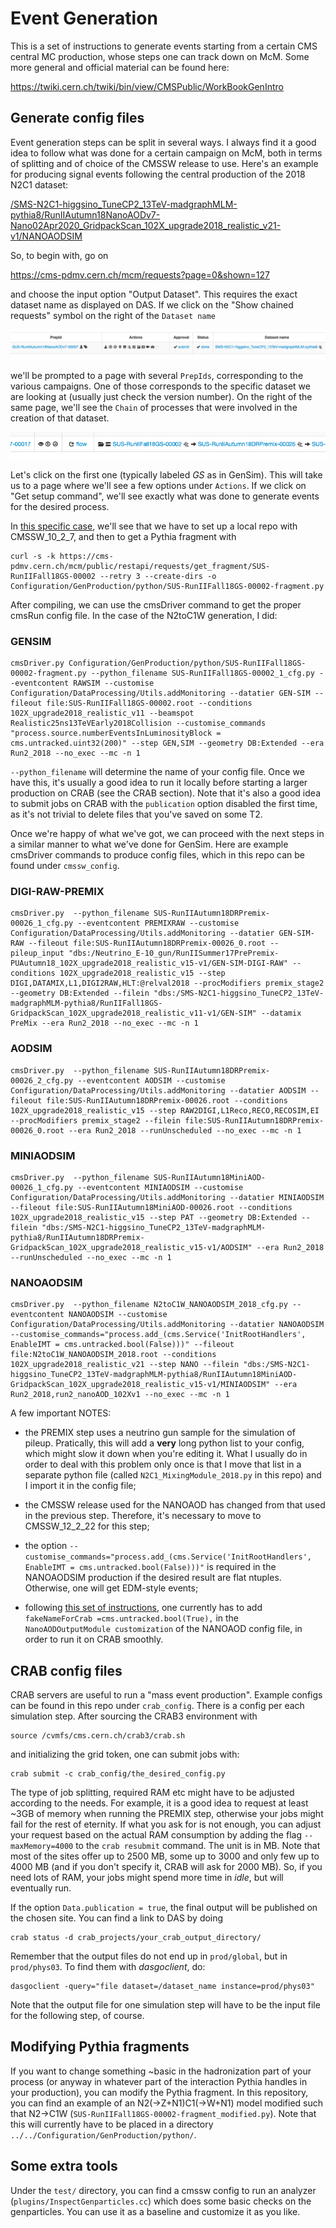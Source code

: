 # Event Generation

This is a set of instructions to generate events starting from a certain CMS central MC production, whose steps one can track down on McM. Some more general and official material can be found here:

https://twiki.cern.ch/twiki/bin/view/CMSPublic/WorkBookGenIntro


## Generate config files

Event generation steps can be split in several ways. I always find it a good idea to follow what was done for a certain campaign on McM, both in terms of splitting and of choice of the CMSSW release to use. Here's an example for producing signal events following the central production of the 2018 N2C1 dataset:

[/SMS-N2C1-higgsino_TuneCP2_13TeV-madgraphMLM-pythia8/RunIIAutumn18NanoAODv7-Nano02Apr2020_GridpackScan_102X_upgrade2018_realistic_v21-v1/NANOAODSIM](https://cmsweb.cern.ch/das/request?input=dataset%3D%2FSMS-N2C1-higgsino_TuneCP2_13TeV-madgraphMLM-pythia8%2FRunIIAutumn18NanoAODv7-Nano02Apr2020_GridpackScan_102X_upgrade2018_realistic_v21-v1%2FNANOAODSIM&instance=prod/global)

So, to begin with, go on

https://cms-pdmv.cern.ch/mcm/requests?page=0&shown=127

and choose the input option "Output Dataset". This requires the exact dataset name as displayed on DAS. If we click on the "Show chained requests" symbol on the right of the `Dataset name`

![first_image](pics/McM_1.png)

we'll be prompted to a page with several `PrepIds`, corresponding to the various campaigns. One of those corresponds to the specific dataset we are looking at (usually just check the version number). On the right of the same page, we'll see the `Chain` of processes that were involved in the creation of that dataset.

![second_image](pics/McM_2.png)

Let's click on the first one (typically labeled *GS* as in GenSim). This will take us to a page where we'll see a few options under `Actions`. If we click on "Get setup command", we'll see exactly what was done to generate events for the desired process.

In [this specific case](https://cms-pdmv.cern.ch/mcm/public/restapi/requests/get_setup/SUS-RunIIFall18GS-00002), we'll see that we have to set up a local repo with CMSSW_10_2_7, and then to get a Pythia fragment with
```
curl -s -k https://cms-pdmv.cern.ch/mcm/public/restapi/requests/get_fragment/SUS-RunIIFall18GS-00002 --retry 3 --create-dirs -o Configuration/GenProduction/python/SUS-RunIIFall18GS-00002-fragment.py
```
After compiling, we can use the cmsDriver command to get the proper cmsRun config file. In the case of the N2toC1W generation, I did:

### GENSIM
```
cmsDriver.py Configuration/GenProduction/python/SUS-RunIIFall18GS-00002-fragment.py --python_filename SUS-RunIIFall18GS-00002_1_cfg.py --eventcontent RAWSIM --customise Configuration/DataProcessing/Utils.addMonitoring --datatier GEN-SIM --fileout file:SUS-RunIIFall18GS-00002.root --conditions 102X_upgrade2018_realistic_v11 --beamspot Realistic25ns13TeVEarly2018Collision --customise_commands "process.source.numberEventsInLuminosityBlock = cms.untracked.uint32(200)" --step GEN,SIM --geometry DB:Extended --era Run2_2018 --no_exec --mc -n 1
```
`--python_filename` will determine the name of your config file. Once we have this, it's usually a good idea to run it locally before starting a larger production on CRAB (see the CRAB section). Note that it's also a good idea to submit jobs on CRAB with the `publication` option disabled the first time, as it's not trivial to delete files that you've saved on some T2.

Once we're happy of what we've got, we can proceed with the next steps in a similar manner to what we've done for GenSim. Here are example cmsDriver commands to produce config files, which in this repo can be found under `cmssw_config`.

### DIGI-RAW-PREMIX
```
cmsDriver.py  --python_filename SUS-RunIIAutumn18DRPremix-00026_1_cfg.py --eventcontent PREMIXRAW --customise Configuration/DataProcessing/Utils.addMonitoring --datatier GEN-SIM-RAW --fileout file:SUS-RunIIAutumn18DRPremix-00026_0.root --pileup_input "dbs:/Neutrino_E-10_gun/RunIISummer17PrePremix-PUAutumn18_102X_upgrade2018_realistic_v15-v1/GEN-SIM-DIGI-RAW" --conditions 102X_upgrade2018_realistic_v15 --step DIGI,DATAMIX,L1,DIGI2RAW,HLT:@relval2018 --procModifiers premix_stage2 --geometry DB:Extended --filein "dbs:/SMS-N2C1-higgsino_TuneCP2_13TeV-madgraphMLM-pythia8/RunIIFall18GS-GridpackScan_102X_upgrade2018_realistic_v11-v1/GEN-SIM" --datamix PreMix --era Run2_2018 --no_exec --mc -n 1
```

### AODSIM
```
cmsDriver.py  --python_filename SUS-RunIIAutumn18DRPremix-00026_2_cfg.py --eventcontent AODSIM --customise Configuration/DataProcessing/Utils.addMonitoring --datatier AODSIM --fileout file:SUS-RunIIAutumn18DRPremix-00026.root --conditions 102X_upgrade2018_realistic_v15 --step RAW2DIGI,L1Reco,RECO,RECOSIM,EI --procModifiers premix_stage2 --filein file:SUS-RunIIAutumn18DRPremix-00026_0.root --era Run2_2018 --runUnscheduled --no_exec --mc -n 1
```

### MINIAODSIM
```
cmsDriver.py  --python_filename SUS-RunIIAutumn18MiniAOD-00026_1_cfg.py --eventcontent MINIAODSIM --customise Configuration/DataProcessing/Utils.addMonitoring --datatier MINIAODSIM --fileout file:SUS-RunIIAutumn18MiniAOD-00026.root --conditions 102X_upgrade2018_realistic_v15 --step PAT --geometry DB:Extended --filein "dbs:/SMS-N2C1-higgsino_TuneCP2_13TeV-madgraphMLM-pythia8/RunIIAutumn18DRPremix-GridpackScan_102X_upgrade2018_realistic_v15-v1/AODSIM" --era Run2_2018 --runUnscheduled --no_exec --mc -n 1
```

### NANOAODSIM
```
cmsDriver.py  --python_filename N2toC1W_NANOAODSIM_2018_cfg.py --eventcontent NANOAODSIM --customise Configuration/DataProcessing/Utils.addMonitoring --datatier NANOAODSIM --customise_commands="process.add_(cms.Service('InitRootHandlers', EnableIMT = cms.untracked.bool(False)))" --fileout file:N2toC1W_NANOAODSIM_2018.root --conditions 102X_upgrade2018_realistic_v21 --step NANO --filein "dbs:/SMS-N2C1-higgsino_TuneCP2_13TeV-madgraphMLM-pythia8/RunIIAutumn18MiniAOD-GridpackScan_102X_upgrade2018_realistic_v15-v1/MINIAODSIM" --era Run2_2018,run2_nanoAOD_102Xv1 --no_exec --mc -n 1
```

A few important NOTES:

- the PREMIX step uses a neutrino gun sample for the simulation of pileup. Pratically, this will add a **very** long python list to your config, which might slow it down when you're editing it. What I usually do in order to deal with this problem only once is that I move that list in a separate python file (called `N2C1_MixingModule_2018.py` in this repo) and I import it in the config file;

- the CMSSW release used for the NANOAOD has changed from that used in the previous step. Therefore, it's necessary to move to CMSSW_12_2_22 for this step;

- the option `--customise_commands="process.add_(cms.Service('InitRootHandlers', EnableIMT = cms.untracked.bool(False)))"` is required in the NANOAODSIM production if the desired result are flat ntuples. Otherwise, one will get EDM-style events;

- following [this set of instructions](https://github.com/dmwm/CRABServer/issues/5600#issuecomment-733783280%20and%20https://twiki.cern.ch/twiki/bin/viewauth/CMS/NanoAODProduction), one currently has to add `fakeNameForCrab =cms.untracked.bool(True),` in the `NanoAODOutputModule customization` of the NANOAOD config file, in order to run it on CRAB smoothly.


## CRAB config files

CRAB servers are useful to run a "mass event production". Example configs can be found in this repo under `crab_config`. There is a config per each simulation step. After sourcing the CRAB3 environment with
```
source /cvmfs/cms.cern.ch/crab3/crab.sh
```
and initializing the grid token, one can submit jobs with:
```
crab submit -c crab_config/the_desired_config.py
```
The type of job splitting, required RAM etc might have to be adjusted according to the needs. For example, it is a good idea to request at least ~3GB of memory when running the PREMIX step, otherwise your jobs might fail for the rest of eternity. If what you ask for is not enough, you can adjust your request based on the actual RAM consumption by adding the flag `--maxMemory=4000` to the `crab resubmit` command. The unit is in MB. Note that most of the sites offer up to 2500 MB, some up to 3000 and only few up to 4000 MB (and if you don't specify it, CRAB will ask for 2000 MB). So, if you need lots of RAM, your jobs might spend more time in *idle*, but will eventually run.

If the option `Data.publication = true`, the final output will be published on the chosen site. You can find a link to DAS by doing
```
crab status -d crab_projects/your_crab_output_directory/
```
Remember that the output files do not end up in `prod/global`, but in `prod/phys03`. To find them with *dasgoclient*, do:
```
dasgoclient -query="file dataset=/dataset_name instance=prod/phys03"
```

Note that the output file for one simulation step will have to be the input file for the following step, of course.

## Modifying Pythia fragments

If you want to change something ~basic in the hadronization part of your process (or anyway in whatever part of the interaction Pythia handles in your production), you can modify the Pythia fragment. In this repository, you can find an example of an N2(->Z+N1)C1(->W+N1) model modified such that N2->C1W (`SUS-RunIIFall18GS-00002-fragment_modified.py`). Note that this will currently have to be placed in a directory `../../Configuration/GenProduction/python/`.

## Some extra tools

Under the `test/` directory, you can find a cmssw config to run an analyzer (`plugins/InspectGenparticles.cc`) which does some basic checks on the genparticles. You can use it as a baseline and customize it as you like.